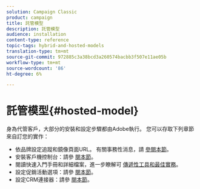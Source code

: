 ```yaml
---
solution: Campaign Classic
product: campaign
title: 託管模型
description: 託管模型
audience: installation
content-type: reference
topic-tags: hybrid-and-hosted-models
translation-type: tm+mt
source-git-commit: 972885c3a38bcd3a260574bacbb3f507e11ae05b
workflow-type: tm+mt
source-wordcount: '86'
ht-degree: 6%

---
```



# 託管模型{#hosted-model}

身為代管客戶，大部分的安裝和設定步驟都由Adobe執行。 您可以存取下列章節來自訂您的實作：

* 依品牌設定追蹤和鏡像頁面URL。 有關事務性消息，請 [參閱本節](../../message-center/using/configuring-multibranding.md)。
* 安裝客戶機控制台：請參 [閱本節](../../installation/using/installing-the-client-console.md)。
* 閱讀快速入門手冊和詳細檔案，進一步瞭解可 [傳遞性工具](../../delivery/using/deliverability-key-points.md)[和最佳實務](../../delivery/using/about-deliverability.md)。
* 設定促銷活動選項：請參 [閱本節](../../installation/using/configuring-campaign-options.md)。
* 設定CRM連接器：請參 [閱本節](../../platform/using/crm-connectors.md)。

